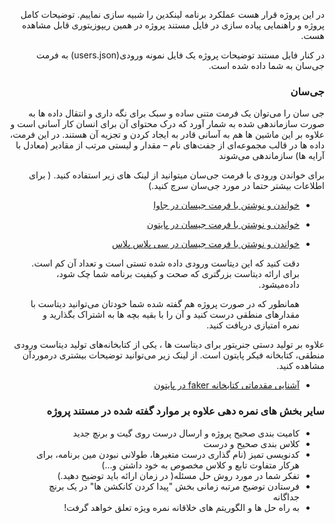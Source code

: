 
<div dir="rtl" align='right'>

  در این پروژه قرار هست عملکرد برنامه لینکدین را شبیه سازی نماییم.
  توضیحات کامل پروژه و راهنمایی پیاده سازی در فایل مستند پروژه در همین ریپوزیتوری قابل مشاهده هست.

در کنار فایل مستند توضیحات پروژه یک فایل نمونه ورودی(users.json) به فرمت جی‌سان به شما داده شده است.

### جی‌سان
جی سان را می‌توان یک فرمت متنی ساده و سبک برای نگه داری و انتقال داده ها به صورت سازماندهی شده به شمار آورد که درک محتوای آن برای انسان کار آسانی است و علاوه بر این ماشین ها هم به آسانی قادر به ایجاد کردن و تجزیه آن هستند. در این فرمت، داده ها در قالب مجموعه‌ای از جفت‌های نام – مقدار و لیستی مرتب از مقادیر (معادل با آرایه ها) سازماندهی می‌شوند  
  
برای خواندن ورودی با فرمت جی‌سان میتوانید از لینک های زیر استفاده کنید. ( برای اطلاعات بیشتر حتما در مورد جی‌سان سرچ کنید.)

+ [خواندن و نوشتن با فرمت جیسان در جاوا ](https://www.baeldung.com/jackson-object-mapper-tutorial)
+ [خواندن و نوشتن با فرمت جیسان در پایتون ](https://www.geeksforgeeks.org/read-json-file-using-python/)
+ [خواندن و نوشتن با فرمت جیسان در سی پلاس پلاس ](https://linuxhint.com/parse-json-data-cpp/)

  دقت کنید که این دیتاست ورودی داده شده تستی است و تعداد آن کم است. برای ارائه دیتاست بزرگتری که صحت و کیفیت برنامه شما چک شود، داده‌میشود.
  
  همانطور که در صورت پروژه هم گفته شده شما خودتان می‌توانید دیتاست با مقدارهای منطقی درست کنید و آن را با بقیه بچه ها به اشتراک بگذارید و نمره امتیازی دریافت کنید.

علاوه بر تولید دستی جنریتور برای دیتاست ها ، یکی از کتابخانه‌های تولید دیتاست ورودی منطقی، کتابخانه فیکر پایتون است. از لینک زیر می‌توانید توضیحات بیشتری درموردآن مشاهده کنید.

+ [آشنایی مقدماتی کتابخانه faker در پایتون](https://www.geeksforgeeks.org/python-faker-library/)

 ### سایر بخش های نمره دهی علاوه بر موارد گفته شده در مستند پروژه
+ کامیت بندی صحیح پروژه و ارسال درست روی گیت و برنچ جدید
+ کلاس بندی صحیح و درست
+ کدنویسی تمیز (نام گذاری درست متغیرها، طولانی نبودن مین برنامه، برای هرکار متفاوت تابع و کلاس مخصوص به خود داشتن و...)
+ تفکر شما در مورد روش حل مسئله( در زمان ارائه باید توضیح دهید.)
+ فرستادن توضیح مرتبه زمانی بخش  "پیدا کردن کانکشن ‌ها" در یک برنچ جداگانه
+ به راه حل ها و الگوریتم های خلاقانه نمره ویژه تعلق خواهد گرفت!


</div>
